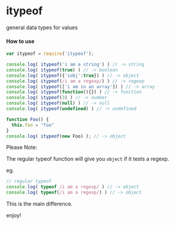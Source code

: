 # itypeof
general data types for values

#### How to use

```js
var itypeof = require('itypeof');

console.log( itypeof('i am a string') ) // -> string
console.log( itypeof(true) ) // -> boolean
console.log( itypeof({'iobj':true}) ) // -> object
console.log( itypeof(/i am a regexp/) ) // -> regexp
console.log( itypeof(['i am in an array']) ) // -> array
console.log( itypeof(function(){}) ) // -> function
console.log( itypeof(3) ) // -> number
console.log( itypeof(null) ) // -> null
console.log( itypeof(undefined) ) // -> undefined

function Foo() {
  this.foo = "foo"  
}
console.log( itypeof(new Foo) ); // -> object
```

Please Note:

The regular typeof function will give you `object` if it tests a regexp.

eg.

```js
// regular typeof
console.log( typeof /i am a regexp/ ) // -> object
console.log( typeof(/i am a regexp/) ) // -> object
```

This is the main difference.

enjoy!
